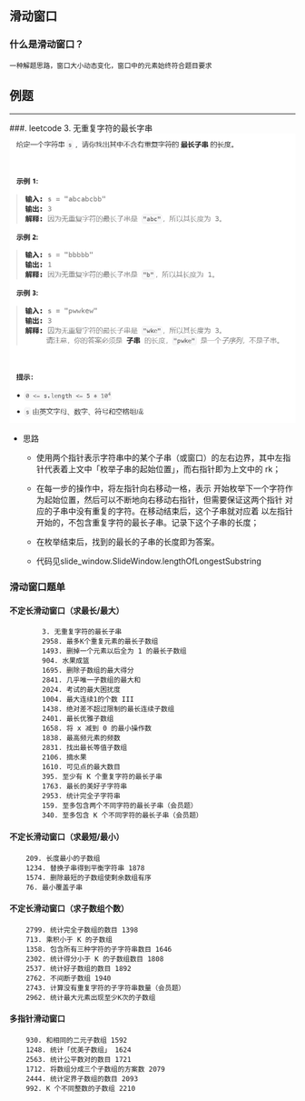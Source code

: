 ## 滑动窗口
### 什么是滑动窗口？  
    一种解题思路，窗口大小动态变化，窗口中的元素始终符合题目要求
## 例题

---------------------------
###. leetcode 3. 无重复字符的最长字串  
   ![题目详情](../img/leetcode3.png "示例1")  
 - 思路  
    - 使用两个指针表示字符串中的某个子串（或窗口）的左右边界，其中左指针代表着上文中「枚举子串的起始位置」，而右指针即为上文中的 rk；
      
    - 在每一步的操作中，将左指针向右移动一格，表示 开始枚举下一个字符作为起始位置，然后可以不断地向右移动右指针，但需要保证这两个指针
    对应的子串中没有重复的字符。在移动结束后，这个子串就对应着 以左指针开始的，不包含重复字符的最长子串。记录下这个子串的长度； 
     
    - 在枚举结束后，找到的最长的子串的长度即为答案。  
    
    - 代码见slide_window.SlideWindow.lengthOfLongestSubstring
      
### 滑动窗口题单  
   #### 不定长滑动窗口（求最长/最大）
            3. 无重复字符的最长子串
            2958. 最多K个重复元素的最长子数组
            1493. 删掉一个元素以后全为 1 的最长子数组 
            904. 水果成篮 
            1695. 删除子数组的最大得分 
            2841. 几乎唯一子数组的最大和 
            2024. 考试的最大困扰度 
            1004. 最大连续1的个数 III 
            1438. 绝对差不超过限制的最长连续子数组 
            2401. 最长优雅子数组 
            1658. 将 x 减到 0 的最小操作数 
            1838. 最高频元素的频数 
            2831. 找出最长等值子数组 
            2106. 摘水果 
            1610. 可见点的最大数目 
            395. 至少有 K 个重复字符的最长子串
            1763. 最长的美好子字符串
            2953. 统计完全子字符串
            159. 至多包含两个不同字符的最长子串（会员题）
            340. 至多包含 K 个不同字符的最长子串（会员题）
#### 不定长滑动窗口（求最短/最小）
        209. 长度最小的子数组
        1234. 替换子串得到平衡字符串 1878
        1574. 删除最短的子数组使剩余数组有序 
        76. 最小覆盖子串
#### 不定长滑动窗口（求子数组个数）
        2799. 统计完全子数组的数目 1398
        713. 乘积小于 K 的子数组
        1358. 包含所有三种字符的子字符串数目 1646
        2302. 统计得分小于 K 的子数组数目 1808
        2537. 统计好子数组的数目 1892
        2762. 不间断子数组 1940
        2743. 计算没有重复字符的子字符串数量（会员题）
        2962. 统计最大元素出现至少K次的子数组
#### 多指针滑动窗口
        930. 和相同的二元子数组 1592
        1248. 统计「优美子数组」 1624
        2563. 统计公平数对的数目 1721
        1712. 将数组分成三个子数组的方案数 2079
        2444. 统计定界子数组的数目 2093
        992. K 个不同整数的子数组 2210